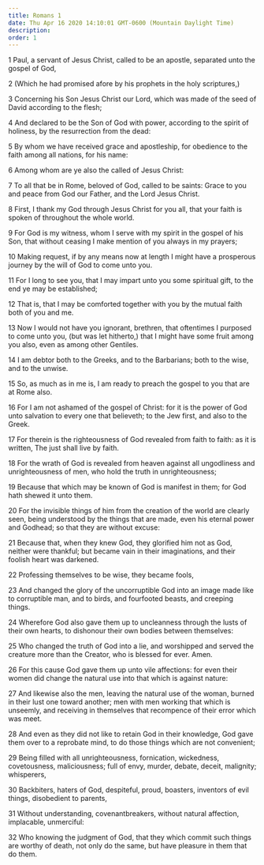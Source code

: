 ```yaml
---
title: Romans 1
date: Thu Apr 16 2020 14:10:01 GMT-0600 (Mountain Daylight Time)
description: 
order: 1
---
```


<p>
  1 Paul, a servant of Jesus Christ, called to be an apostle, separated unto the
  gospel of God,
</p>
<span></span>
<p>2 (Which he had promised afore by his prophets in the holy scriptures,)</p>
<p>
  3 Concerning his Son Jesus Christ our Lord, which was made of the seed of
  David according to the flesh;
</p>
<p>
  4 And declared to be the Son of God with power, according to the spirit of
  holiness, by the resurrection from the dead:
</p>
<p>
  5 By whom we have received grace and apostleship, for obedience to the faith
  among all nations, for his name:
</p>
<p>6 Among whom are ye also the called of Jesus Christ:</p>
<p>
  7 To all that be in Rome, beloved of God, called to be saints: Grace to you
  and peace from God our Father, and the Lord Jesus Christ.
</p>
<p>
  8 First, I thank my God through Jesus Christ for you all, that your faith is
  spoken of throughout the whole world.
</p>
<p>
  9 For God is my witness, whom I serve with my spirit in the gospel of his Son,
  that without ceasing I make mention of you always in my prayers;
</p>
<p>
  10 Making request, if by any means now at length I might have a prosperous
  journey by the will of God to come unto you.
</p>
<p>
  11 For I long to see you, that I may impart unto you some spiritual gift, to
  the end ye may be established;
</p>
<p>
  12 That is, that I may be comforted together with you by the mutual faith both
  of you and me.
</p>
<p>
  13 Now I would not have you ignorant, brethren, that oftentimes I purposed to
  come unto you, (but was let hitherto,) that I might have some fruit among you
  also, even as among other Gentiles.
</p>
<p>
  14 I am debtor both to the Greeks, and to the Barbarians; both to the wise,
  and to the unwise.
</p>
<p>
  15 So, as much as in me is, I am ready to preach the gospel to you that are at
  Rome also.
</p>
<p>
  16 For I am not ashamed of the gospel of Christ: for it is the power of God
  unto salvation to every one that believeth; to the Jew first, and also to the
  Greek.
</p>
<p>
  17 For therein is the righteousness of God revealed from faith to faith: as it
  is written, The just shall live by faith.
</p>
<p>
  18 For the wrath of God is revealed from heaven against all ungodliness and
  unrighteousness of men, who hold the truth in unrighteousness;
</p>
<p>
  19 Because that which may be known of God is manifest in them; for God hath
  shewed it unto them.
</p>
<p>
  20 For the invisible things of him from the creation of the world are clearly
  seen, being understood by the things that are made, even his eternal power and
  Godhead; so that they are without excuse:
</p>
<p>
  21 Because that, when they knew God, they glorified him not as God, neither
  were thankful; but became vain in their imaginations, and their foolish heart
  was darkened.
</p>
<p>22 Professing themselves to be wise, they became fools,</p>
<p>
  23 And changed the glory of the uncorruptible God into an image made like to
  corruptible man, and to birds, and fourfooted beasts, and creeping things.
</p>
<p>
  24 Wherefore God also gave them up to uncleanness through the lusts of their
  own hearts, to dishonour their own bodies between themselves:
</p>
<p>
  25 Who changed the truth of God into a lie, and worshipped and served the
  creature more than the Creator, who is blessed for ever. Amen.
</p>
<p>
  26 For this cause God gave them up unto vile affections: for even their women
  did change the natural use into that which is against nature:
</p>
<p>
  27 And likewise also the men, leaving the natural use of the woman, burned in
  their lust one toward another; men with men working that which is unseemly,
  and receiving in themselves that recompence of their error which was meet.
</p>
<p>
  28 And even as they did not like to retain God in their knowledge, God gave
  them over to a reprobate mind, to do those things which are not convenient;
</p>
<p>
  29 Being filled with all unrighteousness, fornication, wickedness,
  covetousness, maliciousness; full of envy, murder, debate, deceit, malignity;
  whisperers,
</p>
<p>
  30 Backbiters, haters of God, despiteful, proud, boasters, inventors of evil
  things, disobedient to parents,
</p>
<p>
  31 Without understanding, covenantbreakers, without natural affection,
  implacable, unmerciful:
</p>
<p>
  32 Who knowing the judgment of God, that they which commit such things are
  worthy of death, not only do the same, but have pleasure in them that do them.
</p>
